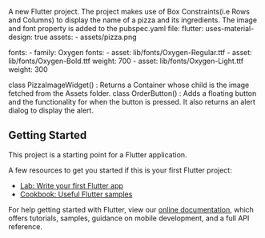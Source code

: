

A new Flutter project. The project makes use of Box Constraints(i.e Rows and Columns) to display the name of a pizza and its ingredients.
The image and font property is added to the pubspec.yaml file:
flutter:
   uses-material-design: true
   assets:
    - assets/pizza.png
    
   fonts:
      - family: Oxygen
        fonts:
          - asset: lib/fonts/Oxygen-Regular.ttf
          - asset: lib/fonts/Oxygen-Bold.ttf
            weight: 700
          - asset: lib/fonts/Oxygen-Light.ttf
            weight: 300
            
  class PizzaImageWidget() : Returns a Container whose child is the image fetched from the Assets folder.
  class OrderButton() : Adds a floating button and the functionality for when the button is pressed. It also returns an alert dialog to display the alert.
      
## Getting Started

This project is a starting point for a Flutter application.

A few resources to get you started if this is your first Flutter project:

- [Lab: Write your first Flutter app](https://flutter.io/docs/get-started/codelab)
- [Cookbook: Useful Flutter samples](https://flutter.io/docs/cookbook)

For help getting started with Flutter, view our 
[online documentation](https://flutter.io/docs), which offers tutorials, 
samples, guidance on mobile development, and a full API reference.
